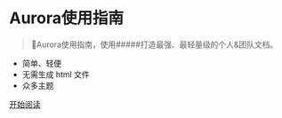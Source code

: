 # Aurora使用指南
> 💪Aurora使用指南，使用#####打造最强、最轻量级的个人&团队文档。

- 简单、轻便 
- 无需生成 html 文件
- 众多主题


[开始阅读](/README.md)

<!--![](_images/logo-AIT.jpg)-->